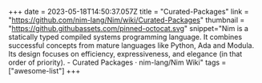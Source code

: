 +++
date = 2023-05-18T14:50:37.057Z
title = "Curated-Packages"
link = "https://github.com/nim-lang/Nim/wiki/Curated-Packages"
thumbnail = "https://github.githubassets.com/pinned-octocat.svg"
snippet="Nim is a statically typed compiled systems programming language. It combines successful concepts from mature languages like Python, Ada and Modula. Its design focuses on efficiency, expressiveness, and elegance (in that order of priority). - Curated Packages · nim-lang/Nim Wiki"
tags = ["awesome-list"]
+++
